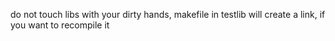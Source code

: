 do not touch libs with your dirty hands, makefile in testlib will create a link, if you want to recompile it


